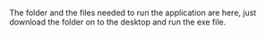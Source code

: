 The folder and the files needed to run the application are here, just download the folder on to the desktop and run the exe file.
